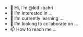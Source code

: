 - 👋 Hi, I’m @lotfi-bahri
- 👀 I’m interested in ...
- 🌱 I’m currently learning ...
- 💞️ I’m looking to collaborate on ...
- 📫 How to reach me ...

<!---
lotfi-bahri/lotfi-bahri is a ✨ special ✨ repository because its `README.md` (this file) appears on your GitHub profile.
You can click the Preview link to take a look at your changes.
--->
